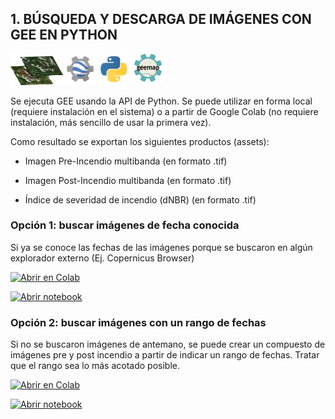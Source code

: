 
## **1. BÚSQUEDA Y DESCARGA DE IMÁGENES CON GEE EN PYTHON**

<img src="https://github.com/romina-gonzalez-musso/Severidad_incendios/blob/main/_images/2_PyGEE.png" width="48%" />

Se ejecuta GEE usando la API de Python. Se puede utilizar en forma local
(requiere instalación en el sistema) o a partir de Google Colab (no
requiere instalación, más sencillo de usar la primera vez).

Como resultado se exportan los siguientes productos (assets):

- Imagen Pre-Incendio multibanda (en formato .tif)

- Imagen Post-Incendio multibanda (en formato .tif)

- Índice de severidad de incendio (dNBR) (en formato .tif)

### **Opción 1: buscar imágenes de fecha conocida**

Si ya se conoce las fechas de las imágenes porque se buscaron en algún
explorador externo (Ej. Copernicus Browser)

[![Abrir en
Colab](https://colab.research.google.com/assets/colab-badge.svg)](https://colab.research.google.com/github/romina-gonzalez-musso/Severidad_incendios/blob/main/Py_R/GEE_dNBR_2_Imagen_seleccionada.ipynb)

[![Abrir
notebook](https://img.shields.io/badge/Ver%20Notebook%20en-Jupyter-orange?logo=jupyter)](https://github/romina-gonzalez-musso/Severidad_incendios/blob/main/Py_R/GEE_dNBR_2_Imagen_seleccionada.ipynb)

### **Opción 2: buscar imágenes con un rango de fechas**

Si no se buscaron imágenes de antemano, se puede crear un compuesto de
imágenes pre y post incendio a partir de indicar un rango de fechas.
Tratar que el rango sea lo más acotado posible.

[![Abrir en
Colab](https://colab.research.google.com/assets/colab-badge.svg)](https://colab.research.google.com/github/romina-gonzalez-musso/Severidad_incendios/blob/main/Py_R/GEE_dNBR_1_Compuesto_rango_fechas.ipynb)

[![Abrir
notebook](https://img.shields.io/badge/Ver%20Notebook%20en-Jupyter-orange?logo=jupyter)](https://github/romina-gonzalez-musso/Severidad_incendios/blob/main/Py_R/GEE_dNBR_1_Compuesto_rango_fechas.ipynb)
